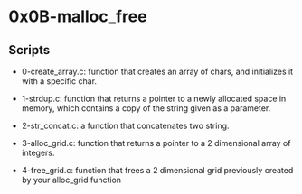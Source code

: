 # 0x0B-malloc_free

## Scripts

- 0-create_array.c:
	function that creates an array of chars, and initializes it with a specific char.

- 1-strdup.c:
	function that returns a pointer to a newly allocated space in memory, which contains a copy of the string given as a parameter.

- 2-str_concat.c:
	a function that concatenates two string.

- 3-alloc_grid.c:
	function that returns a pointer to a 2 dimensional array of integers.

- 4-free_grid.c:
	function that frees a 2 dimensional grid previously created by your alloc_grid function
